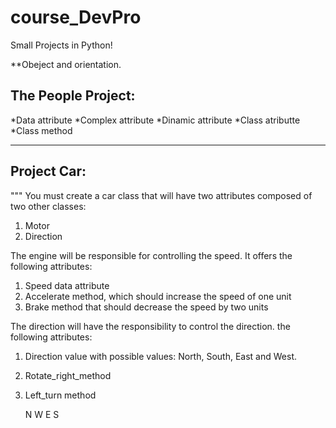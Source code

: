 # course_DevPro
Small Projects in Python!

**Obeject and orientation.

The People Project:
-----------------------------------------------------------------------------
*Data attribute
*Complex attribute
*Dinamic attribute
*Class atributte
*Class method
___________________________________________________________________________
Project Car:
---------------------------------------------------------------------------

"""
You must create a car class that will have
two attributes composed of two other classes:
1) Motor
2) Direction

The engine will be responsible for controlling the speed.
It offers the following attributes:
1) Speed data attribute
2) Accelerate method, which should increase the speed of one unit
3) Brake method that should decrease the speed by two units

The direction will have the responsibility to control the direction.
the following attributes:
1) Direction value with possible values: North, South, East and West.
2) Rotate_right_method
2) Left_turn method

    N
W       E
    S


